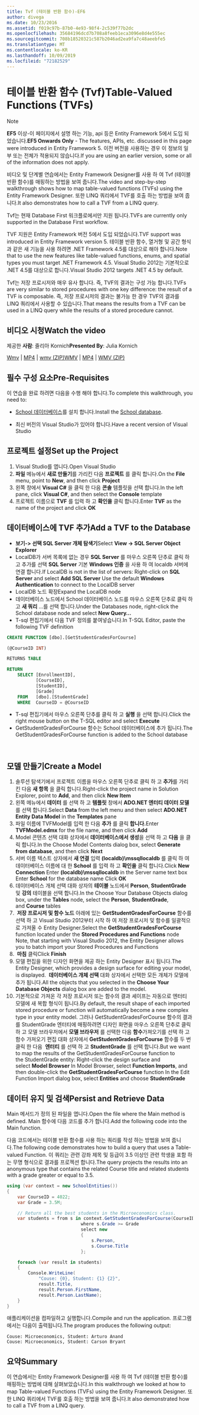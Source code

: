 ```yaml
---
title: Tvf (테이블 반환 함수)-EF6
author: divega
ms.date: 10/23/2016
ms.assetid: f019c97b-87b0-4e93-98f4-2c539f77b2dc
ms.openlocfilehash: 35684196dcd7b708a8feeb1eca3096e8d4e555ec
ms.sourcegitcommit: 708b18520321c587b2046ad2ea9fa7c48aeebfe5
ms.translationtype: MT
ms.contentlocale: ko-KR
ms.lasthandoff: 10/09/2019
ms.locfileid: "72182529"
---
```

# <a name="table-valued-functions-tvfs"></a><span data-ttu-id="857b6-102">테이블 반환 함수 (Tvf)</span><span class="sxs-lookup"><span data-stu-id="857b6-102">Table-Valued Functions (TVFs)</span></span>
> [!NOTE]
> <span data-ttu-id="857b6-103">**EF5** 이상-이 페이지에서 설명 하는 기능, api 등은 Entity Framework 5에서 도입 되었습니다.</span><span class="sxs-lookup"><span data-stu-id="857b6-103">**EF5 Onwards Only** - The features, APIs, etc. discussed in this page were introduced in Entity Framework 5.</span></span> <span data-ttu-id="857b6-104">이전 버전을 사용하는 경우 이 정보의 일부 또는 전체가 적용되지 않습니다.</span><span class="sxs-lookup"><span data-stu-id="857b6-104">If you are using an earlier version, some or all of the information does not apply.</span></span>

<span data-ttu-id="857b6-105">비디오 및 단계별 연습에서는 Entity Framework Designer를 사용 하 여 Tvf (테이블 반환 함수)를 매핑하는 방법을 보여 줍니다.</span><span class="sxs-lookup"><span data-stu-id="857b6-105">The video and step-by-step walkthrough shows how to map table-valued functions (TVFs) using the Entity Framework Designer.</span></span> <span data-ttu-id="857b6-106">또한 LINQ 쿼리에서 TVF를 호출 하는 방법을 보여 줍니다.</span><span class="sxs-lookup"><span data-stu-id="857b6-106">It also demonstrates how to call a TVF from a LINQ query.</span></span>

<span data-ttu-id="857b6-107">Tvf는 현재 Database First 워크플로에서만 지원 됩니다.</span><span class="sxs-lookup"><span data-stu-id="857b6-107">TVFs are currently only supported in the Database First workflow.</span></span>

<span data-ttu-id="857b6-108">TVF 지원은 Entity Framework 버전 5에서 도입 되었습니다.</span><span class="sxs-lookup"><span data-stu-id="857b6-108">TVF support was introduced in Entity Framework version 5.</span></span> <span data-ttu-id="857b6-109">테이블 반환 함수, 열거형 및 공간 형식과 같은 새 기능을 사용 하려면 .NET Framework 4.5를 대상으로 해야 합니다.</span><span class="sxs-lookup"><span data-stu-id="857b6-109">Note that to use the new features like table-valued functions, enums, and spatial types you must target .NET Framework 4.5.</span></span> <span data-ttu-id="857b6-110">Visual Studio 2012는 기본적으로 .NET 4.5를 대상으로 합니다.</span><span class="sxs-lookup"><span data-stu-id="857b6-110">Visual Studio 2012 targets .NET 4.5 by default.</span></span>

<span data-ttu-id="857b6-111">Tvf는 저장 프로시저와 매우 유사 합니다. 즉, TVF의 결과는 구성 가능 합니다.</span><span class="sxs-lookup"><span data-stu-id="857b6-111">TVFs are very similar to stored procedures with one key difference: the result of a TVF is composable.</span></span> <span data-ttu-id="857b6-112">즉, 저장 프로시저의 결과는 불가능 한 경우 TVF의 결과를 LINQ 쿼리에서 사용할 수 있습니다.</span><span class="sxs-lookup"><span data-stu-id="857b6-112">That means the results from a TVF can be used in a LINQ query while the results of a stored procedure cannot.</span></span>

## <a name="watch-the-video"></a><span data-ttu-id="857b6-113">비디오 시청</span><span class="sxs-lookup"><span data-stu-id="857b6-113">Watch the video</span></span>

<span data-ttu-id="857b6-114">제공한 **사람**: 줄리아 Kornich</span><span class="sxs-lookup"><span data-stu-id="857b6-114">**Presented By**: Julia Kornich</span></span>

<span data-ttu-id="857b6-115">[Wmv](https://download.microsoft.com/download/6/0/A/60A6E474-5EF3-4E1E-B9EA-F51D2DDB446A/HDI-ITPro-MSDN-winvideo-tvf.wmv) | [MP4](https://download.microsoft.com/download/6/0/A/60A6E474-5EF3-4E1E-B9EA-F51D2DDB446A/HDI-ITPro-MSDN-mp4video-tvf.m4v) | [wmv (ZIP)](https://download.microsoft.com/download/6/0/A/60A6E474-5EF3-4E1E-B9EA-F51D2DDB446A/HDI-ITPro-MSDN-winvideo-tvf.zip)</span><span class="sxs-lookup"><span data-stu-id="857b6-115">[WMV](https://download.microsoft.com/download/6/0/A/60A6E474-5EF3-4E1E-B9EA-F51D2DDB446A/HDI-ITPro-MSDN-winvideo-tvf.wmv) | [MP4](https://download.microsoft.com/download/6/0/A/60A6E474-5EF3-4E1E-B9EA-F51D2DDB446A/HDI-ITPro-MSDN-mp4video-tvf.m4v) | [WMV (ZIP)](https://download.microsoft.com/download/6/0/A/60A6E474-5EF3-4E1E-B9EA-F51D2DDB446A/HDI-ITPro-MSDN-winvideo-tvf.zip)</span></span>

## <a name="pre-requisites"></a><span data-ttu-id="857b6-116">필수 구성 요소</span><span class="sxs-lookup"><span data-stu-id="857b6-116">Pre-Requisites</span></span>

<span data-ttu-id="857b6-117">이 연습을 완료 하려면 다음을 수행 해야 합니다.</span><span class="sxs-lookup"><span data-stu-id="857b6-117">To complete this walkthrough, you need to:</span></span>

- <span data-ttu-id="857b6-118">[School 데이터베이스](~/ef6/resources/school-database.md)를 설치 합니다.</span><span class="sxs-lookup"><span data-stu-id="857b6-118">Install the [School database](~/ef6/resources/school-database.md).</span></span>

- <span data-ttu-id="857b6-119">최신 버전의 Visual Studio가 있어야 합니다.</span><span class="sxs-lookup"><span data-stu-id="857b6-119">Have a recent version of Visual Studio</span></span>

## <a name="set-up-the-project"></a><span data-ttu-id="857b6-120">프로젝트 설정</span><span class="sxs-lookup"><span data-stu-id="857b6-120">Set up the Project</span></span>

1.  <span data-ttu-id="857b6-121">Visual Studio를 엽니다.</span><span class="sxs-lookup"><span data-stu-id="857b6-121">Open Visual Studio</span></span>
2.  <span data-ttu-id="857b6-122">**파일** 메뉴에서 **새로 만들기**를 가리킨 다음 **프로젝트** 를 클릭 합니다.</span><span class="sxs-lookup"><span data-stu-id="857b6-122">On the **File** menu, point to **New**, and then click **Project**</span></span>
3.  <span data-ttu-id="857b6-123">왼쪽 창에서 **Visual C\#** 을 클릭 한 다음 **콘솔** 템플릿을 선택 합니다.</span><span class="sxs-lookup"><span data-stu-id="857b6-123">In the left pane, click **Visual C\#**, and then select the **Console** template</span></span>
4.  <span data-ttu-id="857b6-124">프로젝트 이름으로 **TVF** 를 입력 하 고 **확인을** 클릭 합니다.</span><span class="sxs-lookup"><span data-stu-id="857b6-124">Enter **TVF** as the name of the project and click **OK**</span></span>

## <a name="add-a-tvf-to-the-database"></a><span data-ttu-id="857b6-125">데이터베이스에 TVF 추가</span><span class="sxs-lookup"><span data-stu-id="857b6-125">Add a TVF to the Database</span></span>

-   <span data-ttu-id="857b6-126">**보기-&gt; 선택 SQL Server 개체 탐색기**</span><span class="sxs-lookup"><span data-stu-id="857b6-126">Select **View -&gt; SQL Server Object Explorer**</span></span>
-   <span data-ttu-id="857b6-127">LocalDB가 서버 목록에 없는 경우 **SQL Server** 를 마우스 오른쪽 단추로 클릭 하 고 추가를 선택 **SQL Server** 기본 **Windows 인증** 을 사용 하 여 localdb 서버에 연결 합니다.</span><span class="sxs-lookup"><span data-stu-id="857b6-127">If LocalDB is not in the list of servers: Right-click on **SQL Server** and select **Add SQL Server** Use the default **Windows Authentication** to connect to the LocalDB server</span></span>
-   <span data-ttu-id="857b6-128">LocalDB 노드 확장</span><span class="sxs-lookup"><span data-stu-id="857b6-128">Expand the LocalDB node</span></span>
-   <span data-ttu-id="857b6-129">데이터베이스 노드에서 School 데이터베이스 노드를 마우스 오른쪽 단추로 클릭 하 고 **새 쿼리** ...를 선택 합니다.</span><span class="sxs-lookup"><span data-stu-id="857b6-129">Under the Databases node, right-click the School database node and select **New Query…**</span></span>
-   <span data-ttu-id="857b6-130">T-sql 편집기에서 다음 TVF 정의를 붙여넣습니다.</span><span class="sxs-lookup"><span data-stu-id="857b6-130">In T-SQL Editor, paste the following TVF definition</span></span>

``` SQL
CREATE FUNCTION [dbo].[GetStudentGradesForCourse]

(@CourseID INT)

RETURNS TABLE

RETURN
    SELECT [EnrollmentID],
           [CourseID],
           [StudentID],
           [Grade]
    FROM   [dbo].[StudentGrade]
    WHERE  CourseID = @CourseID
```

-   <span data-ttu-id="857b6-131">T-sql 편집기에서 마우스 오른쪽 단추를 클릭 하 고 **실행** 을 선택 합니다.</span><span class="sxs-lookup"><span data-stu-id="857b6-131">Click the right mouse button on the T-SQL editor and select **Execute**</span></span>
-   <span data-ttu-id="857b6-132">GetStudentGradesForCourse 함수는 School 데이터베이스에 추가 됩니다.</span><span class="sxs-lookup"><span data-stu-id="857b6-132">The GetStudentGradesForCourse function is added to the School database</span></span>

 

## <a name="create-a-model"></a><span data-ttu-id="857b6-133">모델 만들기</span><span class="sxs-lookup"><span data-stu-id="857b6-133">Create a Model</span></span>

1.  <span data-ttu-id="857b6-134">솔루션 탐색기에서 프로젝트 이름을 마우스 오른쪽 단추로 클릭 하 고 **추가**를 가리킨 다음 **새 항목** 을 클릭 합니다.</span><span class="sxs-lookup"><span data-stu-id="857b6-134">Right-click the project name in Solution Explorer, point to **Add**, and then click **New Item**</span></span>
2.  <span data-ttu-id="857b6-135">왼쪽 메뉴에서 **데이터** 를 선택 하 고 **템플릿** 창에서 **ADO.NET 엔터티 데이터 모델** 를 선택 합니다.</span><span class="sxs-lookup"><span data-stu-id="857b6-135">Select **Data** from the left menu and then select **ADO.NET Entity Data Model** in the **Templates** pane</span></span>
3.  <span data-ttu-id="857b6-136">파일 이름에 TVFModel를 입력 한 다음 **추가** 를 클릭 **합니다.**</span><span class="sxs-lookup"><span data-stu-id="857b6-136">Enter **TVFModel.edmx** for the file name, and then click **Add**</span></span>
4.  <span data-ttu-id="857b6-137">Model 콘텐츠 선택 대화 상자에서 **데이터베이스에서 생성**을 선택 하 고 **다음** 을 클릭 합니다.</span><span class="sxs-lookup"><span data-stu-id="857b6-137">In the Choose Model Contents dialog box, select **Generate from database**, and then click **Next**</span></span>
5.  <span data-ttu-id="857b6-138">서버 이름 텍스트 상자에서 **새 연결** 입력 **(localdb)\\mssqllocaldb** 를 클릭 하 여 데이터베이스 이름에 대 한 **School** 를 입력 하 고 **확인을** 클릭 합니다.</span><span class="sxs-lookup"><span data-stu-id="857b6-138">Click **New Connection** Enter **(localdb)\\mssqllocaldb** in the Server name text box Enter **School** for the database name Click **OK**</span></span>
6.  <span data-ttu-id="857b6-139">데이터베이스 개체 선택 대화 상자의 **테이블** 노드에서 **Person**, **StudentGrade**및 **강의** 테이블을 선택 합니다.</span><span class="sxs-lookup"><span data-stu-id="857b6-139">In the Choose Your Database Objects dialog box, under the **Tables** node, select the **Person**, **StudentGrade**, and **Course** tables</span></span>
7.  <span data-ttu-id="857b6-140"> **저장 프로시저 및 함수 노드** 아래에 있는 **GetStudentGradesForCourse** 함수를 선택 하 고 Visual Studio 2012부터 시작 하 여 저장 프로시저 및 함수를 일괄적으로 가져올 수 Entity Designer.</span><span class="sxs-lookup"><span data-stu-id="857b6-140">Select the **GetStudentGradesForCourse** function located under the **Stored Procedures and Functions** node Note, that starting with Visual Studio 2012, the Entity Designer allows you to batch import your Stored Procedures and Functions</span></span>
8.  <span data-ttu-id="857b6-141"> **마침** 클릭</span><span class="sxs-lookup"><span data-stu-id="857b6-141">Click **Finish**</span></span>
9.  <span data-ttu-id="857b6-142">모델 편집을 위한 디자인 화면을 제공 하는 Entity Designer 표시 됩니다.</span><span class="sxs-lookup"><span data-stu-id="857b6-142">The Entity Designer, which provides a design surface for editing your model, is displayed.</span></span> <span data-ttu-id="857b6-143"> **데이터베이스 개체 선택** 대화 상자에서 선택한 모든 개체가 모델에 추가 됩니다.</span><span class="sxs-lookup"><span data-stu-id="857b6-143">All the objects that you selected in the **Choose Your Database Objects** dialog box are added to the model.</span></span>
10. <span data-ttu-id="857b6-144">기본적으로 가져온 각 저장 프로시저 또는 함수의 결과 셰이프는 자동으로 엔터티 모델에 새 복합 형식이 됩니다.</span><span class="sxs-lookup"><span data-stu-id="857b6-144">By default, the result shape of each imported stored procedure or function will automatically become a new complex type in your entity model.</span></span> <span data-ttu-id="857b6-145">그러나 GetStudentGradesForCourse 함수의 결과를 StudentGrade 엔터티에 매핑하려면 디자인 화면을 마우스 오른쪽 단추로 클릭 하 고 모델 브라우저에서 **모델 브라우저** 를 선택한 다음 **함수**가져오기를 선택 하 고 함수 가져오기 편집 대화 상자에서 **GetStudentGradesForCourse** 함수를 두 번 클릭 한 다음  **엔터티** 를 선택 하 고 **StudentGrade** 를 선택 합니다.</span><span class="sxs-lookup"><span data-stu-id="857b6-145">But we want to map the results of the GetStudentGradesForCourse function to the StudentGrade entity: Right-click the design surface and select **Model Browser** In Model Browser, select **Function Imports**, and then double-click the **GetStudentGradesForCourse** function In the Edit Function Import dialog box, select **Entities** and choose **StudentGrade**</span></span>

## <a name="persist-and-retrieve-data"></a><span data-ttu-id="857b6-146">데이터 유지 및 검색</span><span class="sxs-lookup"><span data-stu-id="857b6-146">Persist and Retrieve Data</span></span>

<span data-ttu-id="857b6-147">Main 메서드가 정의 된 파일을 엽니다.</span><span class="sxs-lookup"><span data-stu-id="857b6-147">Open the file where the Main method is defined.</span></span> <span data-ttu-id="857b6-148">Main 함수에 다음 코드를 추가 합니다.</span><span class="sxs-lookup"><span data-stu-id="857b6-148">Add the following code into the Main function.</span></span>

<span data-ttu-id="857b6-149">다음 코드에서는 테이블 반환 함수를 사용 하는 쿼리를 작성 하는 방법을 보여 줍니다.</span><span class="sxs-lookup"><span data-stu-id="857b6-149">The following code demonstrates how to build a query that uses a Table-valued Function.</span></span> <span data-ttu-id="857b6-150">이 쿼리는 관련 강좌 제목 및 등급이 3.5 이상인 관련 학생을 포함 하는 무명 형식으로 결과를 프로젝션 합니다.</span><span class="sxs-lookup"><span data-stu-id="857b6-150">The query projects the results into an anonymous type that contains the related Course title and related students with a grade greater or equal to 3.5.</span></span>

``` csharp
using (var context = new SchoolEntities())
{
    var CourseID = 4022;
    var Grade = 3.5M;

    // Return all the best students in the Microeconomics class.
    var students = from s in context.GetStudentGradesForCourse(CourseID)
                            where s.Grade >= Grade
                            select new
                            {
                                s.Person,
                                s.Course.Title
                            };

    foreach (var result in students)
    {
        Console.WriteLine(
            "Couse: {0}, Student: {1} {2}",
            result.Title,  
            result.Person.FirstName,  
            result.Person.LastName);
    }
}
```

<span data-ttu-id="857b6-151">애플리케이션을 컴파일하고 실행합니다.</span><span class="sxs-lookup"><span data-stu-id="857b6-151">Compile and run the application.</span></span> <span data-ttu-id="857b6-152">프로그램에서는 다음이 출력됩니다.</span><span class="sxs-lookup"><span data-stu-id="857b6-152">The program produces the following output:</span></span>

```console
Couse: Microeconomics, Student: Arturo Anand
Couse: Microeconomics, Student: Carson Bryant
```

## <a name="summary"></a><span data-ttu-id="857b6-153">요약</span><span class="sxs-lookup"><span data-stu-id="857b6-153">Summary</span></span>

<span data-ttu-id="857b6-154">이 연습에서는 Entity Framework Designer를 사용 하 여 Tvf (테이블 반환 함수)를 매핑하는 방법에 대해 살펴보았습니다.</span><span class="sxs-lookup"><span data-stu-id="857b6-154">In this walkthrough we looked at how to map Table-valued Functions (TVFs) using the Entity Framework Designer.</span></span> <span data-ttu-id="857b6-155">또한 LINQ 쿼리에서 TVF를 호출 하는 방법을 보여 줍니다.</span><span class="sxs-lookup"><span data-stu-id="857b6-155">It also demonstrated how to call a TVF from a LINQ query.</span></span>
